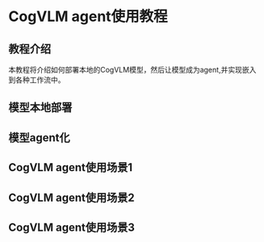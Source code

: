 # CogVLM agent使用教程

## 教程介绍
本教程将介绍如何部署本地的CogVLM模型，然后让模型成为agent,并实现嵌入到各种工作流中。
## 模型本地部署




## 模型agent化



## CogVLM agent使用场景1



## CogVLM agent使用场景2



## CogVLM agent使用场景3
